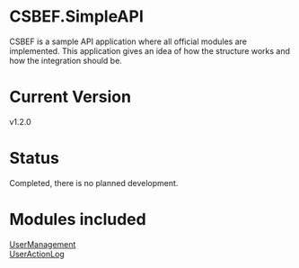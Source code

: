 # CSBEF.SimpleAPI
CSBEF is a sample API application where all official modules are implemented. This application gives an idea of how the structure works and how the integration should be.

# Current Version
v1.2.0

# Status
Completed, there is no planned development.

# Modules included
[UserManagement](https://github.com/mkurak/CSBEF.Module.UserManagement)
<br>
[UserActionLog](https://github.com/mkurak/CSBEF.Module.UserActionLog)
